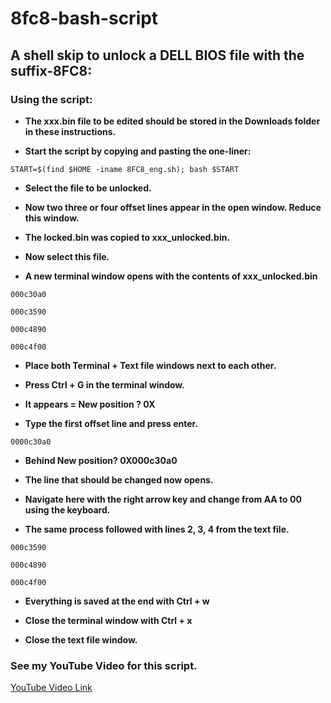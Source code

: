 # 8fc8-bash-script

## A shell skip to unlock a DELL BIOS file with the suffix-8FC8:


### Using the script:

* **The xxx.bin file to be edited should be stored in the Downloads folder in these instructions.**

* **Start the script by copying and pasting the one-liner:**
```
START=$(find $HOME -iname 8FC8_eng.sh); bash $START
```
* **Select the file to be unlocked.**

* **Now two three or four offset lines appear in the open window. Reduce this window.**

* **The locked.bin was copied to xxx_unlocked.bin.**

* **Now select this file.**

* **A new terminal window opens with the contents of xxx_unlocked.bin**
```
000c30a0 

000c3590 

000c4890 

000c4f00 
```
* **Place both Terminal + Text file windows next to each other.**

* **Press Ctrl + G in the terminal window.**

* **It appears = New position ? 0X**

* **Type the first offset line and press enter.**
```
0000c30a0 
```
* **Behind New position? 0X000c30a0**

* **The line that should be changed now opens.**

* **Navigate here with the right arrow key and change from AA to 00 using the keyboard.**

* **The same process followed with lines 2, 3, 4 from the text file.**
```
000c3590 

000c4890 

000c4f00 
```
* **Everything is saved at the end with Ctrl + w**

* **Close the terminal window with Ctrl + x**

* **Close the text file window.**

### See my YouTube Video for this script.

[YouTube Video Link](https://www.youtube.com/watch?v=_RIK7jIUEmU)




